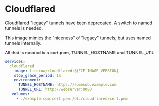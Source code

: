 # Cloudflared

Cloudflared "legacy" tunnels have been deprecated. A switch to named tunnels is needed.

This image mimics the "niceness" of "legacy" tunnels, but uses named tunnels internally.

All that is needed is a cert.pem, TUNNEL_HOSTNAME and TUNNEL_URL

```yml
services:
  cloudflared
    image: firecow/cloudflared:${FCF_IMAGE_VERSION}
    stop_grace_period: 1m
    environment:
      TUNNEL_HOSTNAME: https://somesub.example.com
      TUNNEL_URL: http://webserver:8080
   volumes:
     - ./example.com.cert.pem:/etc/cloudflared/cert.pem
``` 
